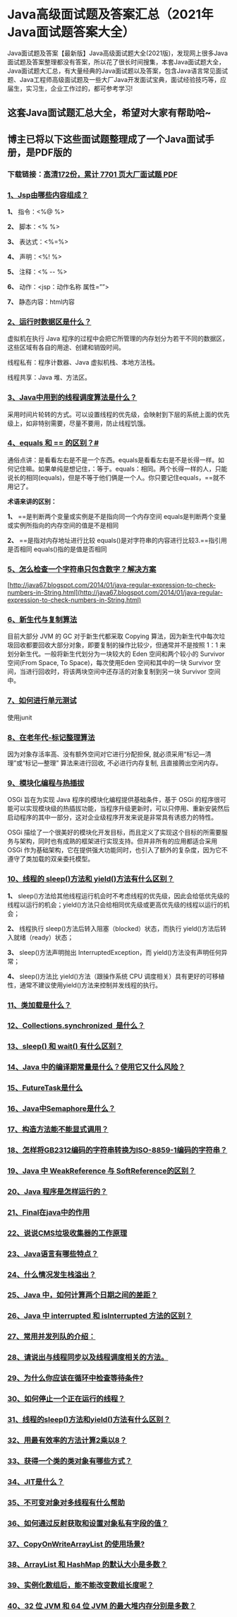 # Java高级面试题及答案汇总（2021年Java面试题答案大全）

Java面试题及答案【最新版】Java高级面试题大全(2021版)，发现网上很多Java面试题及答案整理都没有答案，所以花了很长时间搜集，本套Java面试题大全，Java面试题大汇总，有大量经典的Java面试题以及答案，包含Java语言常见面试题、Java工程师高级面试题及一些大厂Java开发面试宝典，面试经验技巧等，应届生，实习生，企业工作过的，都可参考学习!

## 这套Java面试题汇总大全，希望对大家有帮助哈~ 

## 博主已将以下这些面试题整理成了一个Java面试手册，是PDF版的

### 下载链接：[高清172份，累计 7701 页大厂面试题  PDF](https://github.com/javatechnorth/javanorth-itbooks/blob/master/docs/index.md)


### [1、Jsp由哪些内容组成？](https://gitee.com/souyunku/NewDevBooks/blob/master/docs/Java/Java高级面试题及答案汇总（2021年Java面试题答案大全）.md#1jsp由哪些内容组成)  


**1、** 指令：<%@ %>

**2、** 脚本：<% %>

**3、** 表达式：<%=%>

**4、** 声明：<%! %>

**5、** 注释：<% -- %>

**6、** 动作：<jsp：动作名称 属性=””>

**7、** 静态内容：html内容


### [2、运行时数据区是什么？](https://gitee.com/souyunku/NewDevBooks/blob/master/docs/Java/Java高级面试题及答案汇总（2021年Java面试题答案大全）.md#2运行时数据区是什么)  


虚拟机在执行 Java 程序的过程中会把它所管理的内存划分为若干不同的数据区，这些区域有各自的用途、创建和销毁时间。

线程私有：程序计数器、Java 虚拟机栈、本地方法栈。

线程共享：Java 堆、方法区。


### [3、Java中用到的线程调度算法是什么？](https://gitee.com/souyunku/NewDevBooks/blob/master/docs/Java/Java高级面试题及答案汇总（2021年Java面试题答案大全）.md#3java中用到的线程调度算法是什么)  


采用时间片轮转的方式。可以设置线程的优先级，会映射到下层的系统上面的优先级上，如非特别需要，尽量不要用，防止线程饥饿。


### [4、equals 和 == 的区别？#](https://gitee.com/souyunku/NewDevBooks/blob/master/docs/Java/Java高级面试题及答案汇总（2021年Java面试题答案大全）.md#4equals-和--的区别#)  


通俗点讲：是看看左右是不是一个东西。equals是看看左右是不是长得一样。如何记住嘛。如果单纯是想记住，：等于。equals：相同。两个长得一样的人，只能说长的相同(equals)，但是不等于他们俩是一个人。你只要记住equals，==就不用记了。

**术语来讲的区别：**

**1、** ==是判断两个变量或实例是不是指向同一个内存空间 equals是判断两个变量或实例所指向的内存空间的值是不是相同

**2、** ==是指对内存地址进行比较 equals()是对字符串的内容进行比较3.==指引用是否相同 equals()指的是值是否相同



### [5、怎么检查一个字符串只包含数字？解决方案](https://gitee.com/souyunku/NewDevBooks/blob/master/docs/Java/Java高级面试题及答案汇总（2021年Java面试题答案大全）.md#5怎么检查一个字符串只包含数字解决方案)  


[http://java67.blogspot.com/2014/01/java-regular-expression-to-check-numbers-in-String.html](http://java67.blogspot.com/2014/01/java-regular-expression-to-check-numbers-in-String.html)


### [6、新生代与复制算法](https://gitee.com/souyunku/NewDevBooks/blob/master/docs/Java/Java高级面试题及答案汇总（2021年Java面试题答案大全）.md#6新生代与复制算法)  


目前大部分 JVM 的 GC 对于新生代都采取 Copying 算法，因为新生代中每次垃圾回收都要回收大部分对象，即要复制的操作比较少，但通常并不是按照 1：1 来划分新生代。一般将新生代划分为一块较大的 Eden 空间和两个较小的 Survivor 空间(From Space, To Space)，每次使用Eden 空间和其中的一块 Survivor 空间，当进行回收时，将该两块空间中还存活的对象复制到另一块 Survivor 空间中。


### [7、如何进行单元测试](https://gitee.com/souyunku/NewDevBooks/blob/master/docs/Java/Java高级面试题及答案汇总（2021年Java面试题答案大全）.md#7如何进行单元测试)  


使用junit


### [8、在老年代-标记整理算法](https://gitee.com/souyunku/NewDevBooks/blob/master/docs/Java/Java高级面试题及答案汇总（2021年Java面试题答案大全）.md#8在老年代-标记整理算法)  


因为对象存活率高、没有额外空间对它进行分配担保, 就必须采用“标记—清理”或“标记—整理” 算法来进行回收, 不必进行内存复制, 且直接腾出空闲内存。


### [9、模块化编程与热插拔](https://gitee.com/souyunku/NewDevBooks/blob/master/docs/Java/Java高级面试题及答案汇总（2021年Java面试题答案大全）.md#9模块化编程与热插拔)  


OSGi 旨在为实现 Java 程序的模块化编程提供基础条件，基于 OSGi 的程序很可能可以实现模块级的热插拔功能，当程序升级更新时，可以只停用、重新安装然后启动程序的其中一部分，这对企业级程序开发来说是非常具有诱惑力的特性。

OSGi 描绘了一个很美好的模块化开发目标，而且定义了实现这个目标的所需要服务与架构，同时也有成熟的框架进行实现支持。但并非所有的应用都适合采用 OSGi 作为基础架构，它在提供强大功能同时，也引入了额外的复杂度，因为它不遵守了类加载的双亲委托模型。


### [10、线程的 sleep()方法和 yield()方法有什么区别？](https://gitee.com/souyunku/NewDevBooks/blob/master/docs/Java/Java高级面试题及答案汇总（2021年Java面试题答案大全）.md#10线程的-sleep方法和-yield方法有什么区别)  


**1、** sleep()方法给其他线程运行机会时不考虑线程的优先级，因此会给低优先级的线程以运行的机会；yield()方法只会给相同优先级或更高优先级的线程以运行的机会；

**2、** 线程执行 sleep()方法后转入阻塞（blocked）状态，而执行 yield()方法后转入就绪（ready）状态；

**3、** sleep()方法声明抛出 InterruptedException，而 yield()方法没有声明任何异常；

**4、** sleep()方法比 yield()方法（跟操作系统 CPU 调度相关）具有更好的可移植性，通常不建议使用yield()方法来控制并发线程的执行。


### [11、类加载是什么？](https://gitee.com/souyunku/NewDevBooks/blob/master/docs/Java/Java高级面试题及答案汇总（2021年Java面试题答案大全）.md#11类加载是什么)  

### [12、Collections.synchronized  是什么？](https://gitee.com/souyunku/NewDevBooks/blob/master/docs/Java/Java高级面试题及答案汇总（2021年Java面试题答案大全）.md#12collectionssynchronized- 是什么)  

### [13、sleep() 和 wait() 有什么区别？](https://gitee.com/souyunku/NewDevBooks/blob/master/docs/Java/Java高级面试题及答案汇总（2021年Java面试题答案大全）.md#13sleep-和-wait-有什么区别)  

### [14、Java 中的编译期常量是什么？使用它又什么风险？](https://gitee.com/souyunku/NewDevBooks/blob/master/docs/Java/Java高级面试题及答案汇总（2021年Java面试题答案大全）.md#14java-中的编译期常量是什么使用它又什么风险)  

### [15、FutureTask是什么](https://gitee.com/souyunku/NewDevBooks/blob/master/docs/Java/Java高级面试题及答案汇总（2021年Java面试题答案大全）.md#15futuretask是什么)  

### [16、Java中Semaphore是什么？](https://gitee.com/souyunku/NewDevBooks/blob/master/docs/Java/Java高级面试题及答案汇总（2021年Java面试题答案大全）.md#16java中semaphore是什么)  

### [17、构造方法能不能显式调用？](https://gitee.com/souyunku/NewDevBooks/blob/master/docs/Java/Java高级面试题及答案汇总（2021年Java面试题答案大全）.md#17构造方法能不能显式调用)  

### [18、怎样将GB2312编码的字符串转换为ISO-8859-1编码的字符串？](https://gitee.com/souyunku/NewDevBooks/blob/master/docs/Java/Java高级面试题及答案汇总（2021年Java面试题答案大全）.md#18怎样将gb2312编码的字符串转换为iso-8859-1编码的字符串)  

### [19、Java 中 WeakReference 与 SoftReference的区别？](https://gitee.com/souyunku/NewDevBooks/blob/master/docs/Java/Java高级面试题及答案汇总（2021年Java面试题答案大全）.md#19java-中-weakreference-与-softreference的区别)  

### [20、Java 程序是怎样运行的？](https://gitee.com/souyunku/NewDevBooks/blob/master/docs/Java/Java高级面试题及答案汇总（2021年Java面试题答案大全）.md#20java-程序是怎样运行的)  

### [21、Final在java中的作用](https://gitee.com/souyunku/NewDevBooks/blob/master/docs/Java/Java高级面试题及答案汇总（2021年Java面试题答案大全）.md#21final在java中的作用)  

### [22、说说CMS垃圾收集器的工作原理](https://gitee.com/souyunku/NewDevBooks/blob/master/docs/Java/Java高级面试题及答案汇总（2021年Java面试题答案大全）.md#22说说cms垃圾收集器的工作原理)  

### [23、Java语言有哪些特点？](https://gitee.com/souyunku/NewDevBooks/blob/master/docs/Java/Java高级面试题及答案汇总（2021年Java面试题答案大全）.md#23java语言有哪些特点)  

### [24、什么情况发生栈溢出？](https://gitee.com/souyunku/NewDevBooks/blob/master/docs/Java/Java高级面试题及答案汇总（2021年Java面试题答案大全）.md#24什么情况发生栈溢出)  

### [25、Java 中，如何计算两个日期之间的差距？](https://gitee.com/souyunku/NewDevBooks/blob/master/docs/Java/Java高级面试题及答案汇总（2021年Java面试题答案大全）.md#25java-中如何计算两个日期之间的差距)  

### [26、Java 中 interrupted 和 isInterrupted 方法的区别？](https://gitee.com/souyunku/NewDevBooks/blob/master/docs/Java/Java高级面试题及答案汇总（2021年Java面试题答案大全）.md#26java-中-interrupted-和-isinterrupted-方法的区别)  

### [27、常用并发列队的介绍：](https://gitee.com/souyunku/NewDevBooks/blob/master/docs/Java/Java高级面试题及答案汇总（2021年Java面试题答案大全）.md#27常用并发列队的介绍：)  

### [28、请说出与线程同步以及线程调度相关的方法。](https://gitee.com/souyunku/NewDevBooks/blob/master/docs/Java/Java高级面试题及答案汇总（2021年Java面试题答案大全）.md#28请说出与线程同步以及线程调度相关的方法。)  

### [29、为什么你应该在循环中检查等待条件?](https://gitee.com/souyunku/NewDevBooks/blob/master/docs/Java/Java高级面试题及答案汇总（2021年Java面试题答案大全）.md#29为什么你应该在循环中检查等待条件)  

### [30、如何停止一个正在运行的线程？](https://gitee.com/souyunku/NewDevBooks/blob/master/docs/Java/Java高级面试题及答案汇总（2021年Java面试题答案大全）.md#30如何停止一个正在运行的线程)  

### [31、线程的sleep()方法和yield()方法有什么区别？](https://gitee.com/souyunku/NewDevBooks/blob/master/docs/Java/Java高级面试题及答案汇总（2021年Java面试题答案大全）.md#31线程的sleep方法和yield方法有什么区别)  

### [32、用最有效率的方法计算2乘以8？](https://gitee.com/souyunku/NewDevBooks/blob/master/docs/Java/Java高级面试题及答案汇总（2021年Java面试题答案大全）.md#32用最有效率的方法计算2乘以8)  

### [33、获得一个类的类对象有哪些方式？](https://gitee.com/souyunku/NewDevBooks/blob/master/docs/Java/Java高级面试题及答案汇总（2021年Java面试题答案大全）.md#33获得一个类的类对象有哪些方式)  

### [34、JIT是什么？](https://gitee.com/souyunku/NewDevBooks/blob/master/docs/Java/Java高级面试题及答案汇总（2021年Java面试题答案大全）.md#34jit是什么)  

### [35、不可变对象对多线程有什么帮助](https://gitee.com/souyunku/NewDevBooks/blob/master/docs/Java/Java高级面试题及答案汇总（2021年Java面试题答案大全）.md#35不可变对象对多线程有什么帮助)  

### [36、如何通过反射获取和设置对象私有字段的值？](https://gitee.com/souyunku/NewDevBooks/blob/master/docs/Java/Java高级面试题及答案汇总（2021年Java面试题答案大全）.md#36如何通过反射获取和设置对象私有字段的值)  

### [37、CopyOnWriteArrayList 的使用场景?](https://gitee.com/souyunku/NewDevBooks/blob/master/docs/Java/Java高级面试题及答案汇总（2021年Java面试题答案大全）.md#37copyonwritearraylist-的使用场景)  

### [38、ArrayList 和 HashMap 的默认大小是多数？](https://gitee.com/souyunku/NewDevBooks/blob/master/docs/Java/Java高级面试题及答案汇总（2021年Java面试题答案大全）.md#38arraylist-和-hashmap-的默认大小是多数)  

### [39、实例化数组后，能不能改变数组长度呢？](https://gitee.com/souyunku/NewDevBooks/blob/master/docs/Java/Java高级面试题及答案汇总（2021年Java面试题答案大全）.md#39实例化数组后能不能改变数组长度呢)  

### [40、32 位 JVM 和 64 位 JVM 的最大堆内存分别是多数？](https://gitee.com/souyunku/NewDevBooks/blob/master/docs/Java/Java高级面试题及答案汇总（2021年Java面试题答案大全）.md#4032-位-jvm-和-64-位-jvm-的最大堆内存分别是多数)  





